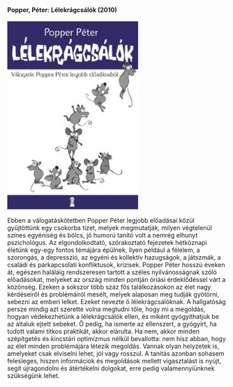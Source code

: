 #### <a name="id_763">Popper, Péter: Lélekrágcsálók (2010)</a>
<img src="https://github.com/BercziSandor/calibre_lib/raw/main/Popper%2C%20Peter/Lelekragcsalok%20%28763%29/cover.jpg" alt="cover" width="300"/>

<div>
<p>Ebben ​a válogatáskötetben Popper Péter legjobb előadásai közül gyűjtöttünk egy csokorba tízet, melyek megmutatják, milyen végtelenül színes egyéniség és bölcs, jó humorú tanító volt a nemrég elhunyt pszichológus. Az elgondolkodtató, szórakoztató fejezetek hétköznapi életünk egy-egy fontos témájára épülnek, ilyen például a félelem, a szorongás, a depresszió, az egyéni és kollektív hazugságok, a játszmák, a családi és párkapcsolati konfliktusok, krízisek. Popper Péter hosszú éveken át, egészen haláláig rendszeresen tartott a széles nyilvánosságnak szóló előadásokat, melyeket az ország minden pontján óriási érdeklődéssel várt a közönség. Ezeken a sokszor több száz fős találkozásokon az élet nagy kérdéseiről és problémáiról mesélt, melyek alaposan meg tudják gyötörni, sebezni az emberi lelket. Ezeket nevezte ő lélekrágcsálóknak. A hallgatóság persze mindig azt szerette volna megtudni tőle, hogy mi a megoldás, hogyan védekezhetünk a lélekrágcsálók ellen, és miként gyógyíthatjuk be az általuk ejtett sebeket. Ő pedig, ha ismerte az ellenszert, a gyógyírt, ha tudott valami titkos praktikát, akkor elárulta. Ha nem, akkor minden szépítgetés és kincstári optimizmus nélkül bevallotta: nem hisz abban, hogy az élet minden problémájára létezik megoldás. Vannak olyan helyzetek is, amelyeket csak elviselni lehet, jól vagy rosszul. A tanítás azonban sohasem felesleges, hiszen információk és megoldások mellett vigasztalást is nyújt, segít újragondolni és átértékelni dolgokat, erre pedig valamennyiünknek szükségünk lehet.</p></div>

